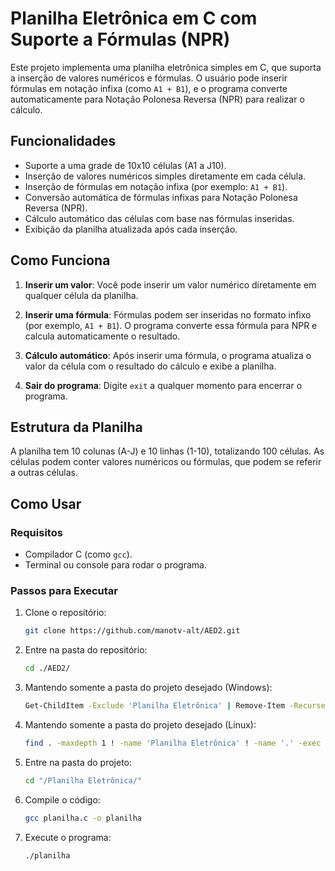 # Planilha Eletrônica em C com Suporte a Fórmulas (NPR)

Este projeto implementa uma planilha eletrônica simples em C, que suporta a inserção de valores numéricos e fórmulas. O usuário pode inserir fórmulas em notação infixa (como `A1 + B1`), e o programa converte automaticamente para Notação Polonesa Reversa (NPR) para realizar o cálculo.

## Funcionalidades

- Suporte a uma grade de 10x10 células (A1 a J10).
- Inserção de valores numéricos simples diretamente em cada célula.
- Inserção de fórmulas em notação infixa (por exemplo: `A1 + B1`).
- Conversão automática de fórmulas infixas para Notação Polonesa Reversa (NPR).
- Cálculo automático das células com base nas fórmulas inseridas.
- Exibição da planilha atualizada após cada inserção.

## Como Funciona

1. **Inserir um valor**: Você pode inserir um valor numérico diretamente em qualquer célula da planilha.


2. **Inserir uma fórmula**: Fórmulas podem ser inseridas no formato infixo (por exemplo, `A1 + B1`). O programa converte essa fórmula para NPR e calcula automaticamente o resultado.


3. **Cálculo automático**: Após inserir uma fórmula, o programa atualiza o valor da célula com o resultado do cálculo e exibe a planilha.

4. **Sair do programa**: Digite `exit` a qualquer momento para encerrar o programa.

## Estrutura da Planilha

A planilha tem 10 colunas (A-J) e 10 linhas (1-10), totalizando 100 células. As células podem conter valores numéricos ou fórmulas, que podem se referir a outras células.

## Como Usar

### Requisitos

- Compilador C (como `gcc`).
- Terminal ou console para rodar o programa.

### Passos para Executar

1. Clone o repositório:
   ```bash
   git clone https://github.com/manotv-alt/AED2.git

2. Entre na pasta do repositório:
   ```bash
   cd ./AED2/

3. Mantendo somente a pasta do projeto desejado (Windows):
   ```bash
   Get-ChildItem -Exclude 'Planilha Eletrônica' | Remove-Item -Recurse -Force

3. Mantendo somente a pasta do projeto desejado (Linux):
   ```bash
   find . -maxdepth 1 ! -name 'Planilha Eletrônica' ! -name '.' -exec rm -rf {} +

4. Entre na pasta do projeto:
   ```bash
   cd "/Planilha Eletrônica/"

3. Compile o código:
    ```bash
    gcc planilha.c -o planilha

4. Execute o programa:
    ```bash
    ./planilha